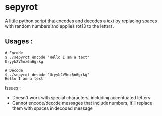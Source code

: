 # sepyrot
A little python script that encodes and decodes a text by replacing spaces with random numbers and applies rot13 to the letters.

## Usages :

```
# Encode
$ ./sepyrot encode "Hello I am a text"
Uryyb2V5nz6n6grkg

# Decode
$ ./sepyrot decode "Uryyb2V5nz6n6grkg"
Hello I am a text
```

Issues :
- Doesn't work with special characters, including accentuated letters
- Cannot encode/decode messages that include numbers, it'll replace them with spaces in decoded message
